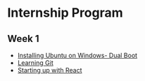 # Internship Program

## Week 1
* [Installing Ubuntu on Windows- Dual Boot](https://itsfoss.com/install-ubuntu-dual-boot-mode-windows/)
* [Learning Git](https://hackernoon.com/understanding-git-fcffd87c15a3)
* [Starting up with React](https://reactjs.org/tutorial/tutorial.html)
